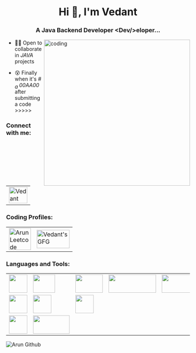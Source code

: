 <h1 align="center">Hi 👋, I'm Vedant</h1>
<h3 align="center">A Java Backend Developer &lt;Dev/&gt;eloper...</h3>

<img align="right" alt="coding" width="400" src="https://user-images.githubusercontent.com/55389276/140866485-8fb1c876-9a8f-4d6a-98dc-08c4981eaf70.gif">

<!-- - 👨🏻‍🎓 Check my <a href="https://www.google.com" target="blank">📝Portfolio</a>  -->

- 👨‍💻 Open to collaborate in *JAVA* projects

- 😵 Finally when it's *#<img align="center" src="https://img.buzzfeed.com/buzzfeed-static/static/2020-02/26/19/enhanced/75e9700fa991/enhanced-364-1582744438-1.png?output-format=jpg&output-quality=auto" alt="green" height="14" width="12" />00AA00* after submitting a code >>>>>

<h3 align="left">Connect with me:</h3>
<table>
  <tr>
    <td>
      <a href="https://www.linkedin.com/in/vedant-panda-79b0b6213/" target="blank"><img align="center" src="https://cdn-icons-png.flaticon.com/512/174/174857.png" alt="Vedant Linkedin" height="45" width="50"/></a>
</td>
</table>

<h3 align="left">Coding Profiles:</h3>
<table>
  <tr>
    <td><a href="https://leetcode.com/u/Vedss/" target="blank"><img align="center" src="https://upload.wikimedia.org/wikipedia/commons/1/19/LeetCode_logo_black.png" alt="Arun Leetcode" height="60" width="60" /></a></td>
    <td><a href="https://www.geeksforgeeks.org/user/ved07panda/" target="blank"><img align="center" src="https://upload.wikimedia.org/wikipedia/commons/thumb/4/43/GeeksforGeeks.svg/1024px-GeeksforGeeks.svg.png" alt="Vedant's GFG" height="50" width="90" /></a></td>
  </tr>
</table>

<h3 align="left">Languages and Tools:</h3>
<table>
  <tr>
    <td><a href="url"><img src="https://github.com/arun1118/arun1118/assets/72092835/b5dab88b-68d8-425b-8c6e-aff3b2f68fe0" align="center" height="50" width="50" ></a></td>
    <td><a href="url"><img src="https://github.com/arun1118/arun1118/assets/72092835/699fa728-0003-4184-ac26-8de3a592b54d" align="center" height="50" width="60" ></a></td>
    <td><a href="url"><img src="https://github.com/arun1118/arun1118/assets/72092835/6198d217-cf2d-46ac-8194-7c50d89079ad" align="center" height="50" width="75" ></a></td>
    <td><a href="url"><img src="https://github.com/arun1118/arun1118/assets/72092835/18a53634-4a28-4d58-9add-1ac548a5c17f" align="center" height="50" width="130" ></a></td>
    <td><a href="url"><img src="https://github.com/arun1118/arun1118/assets/72092835/605689af-a39c-45a2-a487-5790aca5ad4a" align="center" height="50" width="150" ></a></td>
    <td><a href="url"><img src="https://github.com/arun1118/arun1118/assets/72092835/f9a93b84-b9bd-4c63-aecb-6261a64e2882" align="center" height="50" width="90" ></a></td>
    <td><a href="url"><img src="https://github.com/arun1118/arun1118/assets/72092835/8283135c-a95b-484a-8916-051aa3fb01a0" align="center" height="50" width="90" ></a></td>
  </tr>
  <tr>
    <td><a href="url"><img src="https://github.com/arun1118/arun1118/assets/72092835/67a191d3-1bb1-4ffb-829a-9b0b6d1f2ad5" align="center" height="50" width="50" ></a></td>
    <td><a href="url"><img src="https://github.com/arun1118/arun1118/assets/72092835/aea5298e-4966-4ec4-8a87-7ecf78370ff7" align="center" height="50" width="50" ></a></td>
    <td><a href="url"><img src="https://github.com/arun1118/arun1118/assets/72092835/312be5bb-31a3-4ffc-a01e-d0339a27d1b0" align="center" height="50" width="50" ></a></td>
  </tr>
  <tr>
    <td><a href="url"><img src="https://github.com/arun1118/arun1118/assets/72092835/5d40e76b-768e-4e73-8d7e-35726ebdb40f" align="center" height="50" width="50" ></a></td>
    <td><a href="url"><img src="https://github.com/arun1118/arun1118/assets/72092835/6f109dd0-7d0c-4b91-8755-1d0903454cdb" align="center" height="50" width="100" ></a></td>
  </tr>
</table>



<p><img align="left" src="https://github-readme-stats.vercel.app/api/top-langs?username=arun1118&show_icons=true&locale=en&layout=compact&theme=radical" alt="Arun Github" /></p>

<!-- https://github-readme-stats.vercel.app/api?username=arun1118&theme=radical -->
